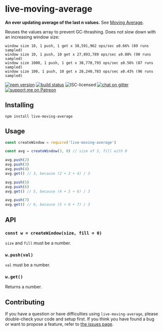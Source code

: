 # live-moving-average

**An ever updating average of the last n values.** See [Moving Average](https://en.wikipedia.org/wiki/Moving_average).

Reuses the values array to prevent GC-thrashing. Does not slow down with an increasing window size:

```
window size 10, 1 push, 1 get x 38,591,962 ops/sec ±0.66% (89 runs sampled)
window size 10, 1 push, 10 get x 27,893,789 ops/sec ±0.80% (90 runs sampled)
window size 1000, 1 push, 1 get x 38,770,793 ops/sec ±0.56% (87 runs sampled)
window size 100, 1 push, 10 get x 28,240,783 ops/sec ±0.43% (96 runs sampled)
```

[![npm version](https://img.shields.io/npm/v/live-moving-average.svg)](https://www.npmjs.com/package/live-moving-average)
[![build status](https://img.shields.io/travis/derhuerst/live-moving-average.svg)](https://travis-ci.org/derhuerst/live-moving-average)
![ISC-licensed](https://img.shields.io/github/license/derhuerst/live-moving-average.svg)
[![chat on gitter](https://badges.gitter.im/derhuerst.svg)](https://gitter.im/derhuerst)
[![support me on Patreon](https://img.shields.io/badge/support%20me-on%20patreon-fa7664.svg)](https://patreon.com/derhuerst)


## Installing

```shell
npm install live-moving-average
```


## Usage

```js
const createWindow = require('live-moving-average')

const avg = createWindow(3, 0) // size of 3, fill with 0

avg.push(2)
avg.push(3)
avg.push(4)
avg.get() // 3, because (2 + 3 + 4) / 3

avg.push(5)
avg.push(6)
avg.get() // 5, because (4 + 5 + 6) / 3

avg.push(7)
avg.get() // 6, because (5 + 6 + 7) / 3
```


## API

### `const w = createWindow(size, fill = 0)`

`size` and `fill` must be a number.

### `w.push(val)`

`val` must be a number.

### `w.get()`

Returns a number.


## Contributing

If you have a question or have difficulties using `live-moving-average`, please double-check your code and setup first. If you think you have found a bug or want to propose a feature, refer to [the issues page](https://github.com/derhuerst/live-moving-average/issues).
